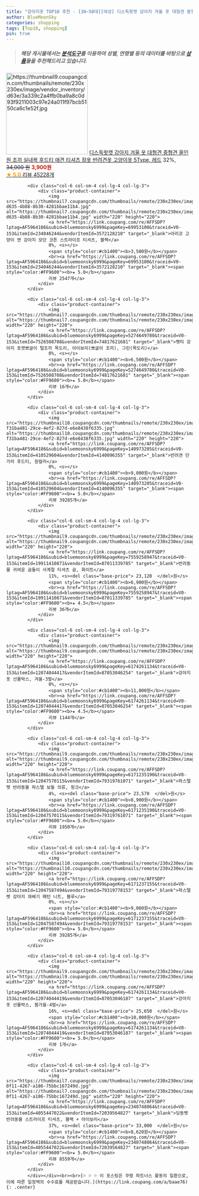 ```yaml
---
title: "강아지옷 TOP10 추천 - [30~50대][여성] 디스독왓캣 강아지 겨울 옷 대형견 중형견 올인원 조끼 실내복 후드티 애견 티셔츠 잠옷 반려견옷 고양이옷 5Type, 레드"
author: BlueMoonSky
categories: shopping
tags: [Top10, shopping]
pin: true
---
```


> ##### 해당 게시물에서는 [**분석도구**](https://itemscout.io/)를 이용하여 **성별**, **연령별** 등의 데이터를 바탕으로 [**상품**](https://link.coupang.com/a/baae76)들을 추천해드리고 있습니다.
<div class="container"><div class="row">
            <div class="col-6 col-sm-4 col-lg-4 col-lg-3">
                <div class="product-container">
                    <img src="https://thumbnail9.coupangcdn.com/thumbnails/remote/230x230ex/image/vendor_inventory/d63e/3a339c2a4ffb0ba9a8c0d93f9211003c97e24a011f97bcb5150ca6c1e52f.jpg" alt="https://thumbnail9.coupangcdn.com/thumbnails/remote/230x230ex/image/vendor_inventory/d63e/3a339c2a4ffb0ba9a8c0d93f9211003c97e24a011f97bcb5150ca6c1e52f.jpg" width="220" height="220">
                    <a href="https://link.coupang.com/re/AFFSDP?lptag=AF5964186&subid=bluemoonsky6999&pageKey=6189455363&traceid=V0-153&itemId=12206730160&vendorItemId=79477612315" target="_blank">디스독왓캣 강아지 겨울 옷 대형견 중형견 올인원 조끼 실내복 후드티 애견 티셔츠 잠옷 반려견옷 고양이옷 5Type, 레드</a>
                    32%, <s><del class="base-price"> 34,000  </del>원</s> 
                    <span style="color:#cb1400"><b>3,900원</b></span>
                    <br><a href="https://link.coupang.com/re/AFFSDP?lptag=AF5964186&subid=bluemoonsky6999&pageKey=6189455363&traceid=V0-153&itemId=12206730160&vendorItemId=79477612315" target="_blank"><span style="color:#FF9600"><b>★ 5.0</b></span>
                    리뷰 45228개</a>
                </div>
            </div>
            
            <div class="col-6 col-sm-4 col-lg-4 col-lg-3">
                <div class="product-container">
                    <img src="https://thumbnail7.coupangcdn.com/thumbnails/remote/230x230ex/image/retail/images/2018/03/12/15/8/3fe43b9c-d635-4b88-8b30-4281bbae11b4.jpg" alt="https://thumbnail7.coupangcdn.com/thumbnails/remote/230x230ex/image/retail/images/2018/03/12/15/8/3fe43b9c-d635-4b88-8b30-4281bbae11b4.jpg" width="220" height="220">
                    <a href="https://link.coupang.com/re/AFFSDP?lptag=AF5964186&subid=bluemoonsky6999&pageKey=69953100&traceid=V0-153&itemId=234046244&vendorItemId=3572128210" target="_blank">아리코 고양이 앤 강아지 모던 코튼 스트라이프 티셔츠, 블랙</a>
                    0%, <s></s> 
                    <span style="color:#cb1400"><b>3,500원</b></span>
                    <br><a href="https://link.coupang.com/re/AFFSDP?lptag=AF5964186&subid=bluemoonsky6999&pageKey=69953100&traceid=V0-153&itemId=234046244&vendorItemId=3572128210" target="_blank"><span style="color:#FF9600"><b>★ 5.0</b></span>
                    리뷰 2547개</a>
                </div>
            </div>
            
            <div class="col-6 col-sm-4 col-lg-4 col-lg-3">
                <div class="product-container">
                    <img src="https://thumbnail7.coupangcdn.com/thumbnails/remote/230x230ex/image/rs_quotation_api/7shp7p1u/2e6e4d01394749f08d52b0909c3e28d6.jpg" alt="https://thumbnail7.coupangcdn.com/thumbnails/remote/230x230ex/image/rs_quotation_api/7shp7p1u/2e6e4d01394749f08d52b0909c3e28d6.jpg" width="220" height="220">
                    <a href="https://link.coupang.com/re/AFFSDP?lptag=AF5964186&subid=bluemoonsky6999&pageKey=5274649780&traceid=V0-153&itemId=7526508708&vendorItemId=74817621681" target="_blank">펫띠 강아지 포캣뽀글이 털조끼 목도리, 아이보리(뽀글이 조끼), 그린(목도리)</a>
                    0%, <s></s> 
                    <span style="color:#cb1400"><b>6,500원</b></span>
                    <br><a href="https://link.coupang.com/re/AFFSDP?lptag=AF5964186&subid=bluemoonsky6999&pageKey=5274649780&traceid=V0-153&itemId=7526508708&vendorItemId=74817621681" target="_blank"><span style="color:#FF9600"><b>★ 5.0</b></span>
                    리뷰 16개</a>
                </div>
            </div>
            
            <div class="col-6 col-sm-4 col-lg-4 col-lg-3">
                <div class="product-container">
                    <img src="https://thumbnail10.coupangcdn.com/thumbnails/remote/230x230ex/image/retail/images/10431023852814-f31ba481-29ce-4ef2-827d-e6e8438f6335.jpg" alt="https://thumbnail10.coupangcdn.com/thumbnails/remote/230x230ex/image/retail/images/10431023852814-f31ba481-29ce-4ef2-827d-e6e8438f6335.jpg" width="220" height="220">
                    <a href="https://link.coupang.com/re/AFFSDP?lptag=AF5964186&subid=bluemoonsky6999&pageKey=140973205&traceid=V0-153&itemId=410529604&vendorItemId=4140096355" target="_blank">반려견 단가라 후드티, 원컬러</a>
                    0%, <s></s> 
                    <span style="color:#cb1400"><b>9,000원</b></span>
                    <br><a href="https://link.coupang.com/re/AFFSDP?lptag=AF5964186&subid=bluemoonsky6999&pageKey=140973205&traceid=V0-153&itemId=410529604&vendorItemId=4140096355" target="_blank"><span style="color:#FF9600"><b>★ 5.0</b></span>
                    리뷰 39285개</a>
                </div>
            </div>
            
            <div class="col-6 col-sm-4 col-lg-4 col-lg-3">
                <div class="product-container">
                    <img src="https://thumbnail9.coupangcdn.com/thumbnails/remote/230x230ex/image/rs_quotation_api/wqnyjk0j/f7fdd2ef0a714b8d86c6bb7c9f55c6c9.jpg" alt="https://thumbnail9.coupangcdn.com/thumbnails/remote/230x230ex/image/rs_quotation_api/wqnyjk0j/f7fdd2ef0a714b8d86c6bb7c9f55c6c9.jpg" width="220" height="220">
                    <a href="https://link.coupang.com/re/AFFSDP?lptag=AF5964186&subid=bluemoonsky6999&pageKey=7559258947&traceid=V0-153&itemId=19911410871&vendorItemId=87011339785" target="_blank">반려동물 귀여운 곰돌이 사계절 티셔츠 곰, 화이트</a>
                    11%, <s><del class="base-price"> 23,120  </del>원</s> 
                    <span style="color:#cb1400"><b>6,900원</b></span>
                    <br><a href="https://link.coupang.com/re/AFFSDP?lptag=AF5964186&subid=bluemoonsky6999&pageKey=7559258947&traceid=V0-153&itemId=19911410871&vendorItemId=87011339785" target="_blank"><span style="color:#FF9600"><b>★ 4.5</b></span>
                    리뷰 36개</a>
                </div>
            </div>
            
            <div class="col-6 col-sm-4 col-lg-4 col-lg-3">
                <div class="product-container">
                    <img src="https://thumbnail9.coupangcdn.com/thumbnails/remote/230x230ex/image/vendor_inventory/465c/b6c6ac471425441fdab07d61e686de62fa9afbaeae0491fdfb69bcd44f83.jpg" alt="https://thumbnail9.coupangcdn.com/thumbnails/remote/230x230ex/image/vendor_inventory/465c/b6c6ac471425441fdab07d61e686de62fa9afbaeae0491fdfb69bcd44f83.jpg" width="220" height="220">
                    <a href="https://link.coupang.com/re/AFFSDP?lptag=AF5964186&subid=bluemoonsky6999&pageKey=6174261134&traceid=V0-153&itemId=12074044417&vendorItemId=87053046254" target="_blank">강아지옷 선물박스, 겨울-3벌</a>
                    0%, <s></s> 
                    <span style="color:#cb1400"><b>11,000원</b></span>
                    <br><a href="https://link.coupang.com/re/AFFSDP?lptag=AF5964186&subid=bluemoonsky6999&pageKey=6174261134&traceid=V0-153&itemId=12074044417&vendorItemId=87053046254" target="_blank"><span style="color:#FF9600"><b>★ 4.5</b></span>
                    리뷰 1144개</a>
                </div>
            </div>
            
            <div class="col-6 col-sm-4 col-lg-4 col-lg-3">
                <div class="product-container">
                    <img src="https://thumbnail9.coupangcdn.com/thumbnails/remote/230x230ex/image/rs_quotation_api/zptwenwn/772537c3cab84c6d9c091d2b8f926976.jpg" alt="https://thumbnail9.coupangcdn.com/thumbnails/remote/230x230ex/image/rs_quotation_api/zptwenwn/772537c3cab84c6d9c091d2b8f926976.jpg" width="220" height="220">
                    <a href="https://link.coupang.com/re/AFFSDP?lptag=AF5964186&subid=bluemoonsky6999&pageKey=6171235190&traceid=V0-153&itemId=12047570115&vendorItemId=79319761071" target="_blank">파스텔펫 반려동물 파스텔 보들 의류, 핑크</a>
                    4%, <s><del class="base-price"> 23,570  </del>원</s> 
                    <span style="color:#cb1400"><b>8,900원</b></span>
                    <br><a href="https://link.coupang.com/re/AFFSDP?lptag=AF5964186&subid=bluemoonsky6999&pageKey=6171235190&traceid=V0-153&itemId=12047570115&vendorItemId=79319761071" target="_blank"><span style="color:#FF9600"><b>★ 5.0</b></span>
                    리뷰 1950개</a>
                </div>
            </div>
            
            <div class="col-6 col-sm-4 col-lg-4 col-lg-3">
                <div class="product-container">
                    <img src="https://thumbnail10.coupangcdn.com/thumbnails/remote/230x230ex/image/rs_quotation_api/xs4wtqbx/9e1fdb9ce28d4b88acd825798b7e4901.jpg" alt="https://thumbnail10.coupangcdn.com/thumbnails/remote/230x230ex/image/rs_quotation_api/xs4wtqbx/9e1fdb9ce28d4b88acd825798b7e4901.jpg" width="220" height="220">
                    <a href="https://link.coupang.com/re/AFFSDP?lptag=AF5964186&subid=bluemoonsky6999&pageKey=6171237155&traceid=V0-153&itemId=12047587494&vendorItemId=79319778153" target="_blank">파스텔펫 강아지 꽈배기 패턴 니트, 블루</a>
                    0%, <s></s> 
                    <span style="color:#cb1400"><b>9,060원</b></span>
                    <br><a href="https://link.coupang.com/re/AFFSDP?lptag=AF5964186&subid=bluemoonsky6999&pageKey=6171237155&traceid=V0-153&itemId=12047587494&vendorItemId=79319778153" target="_blank"><span style="color:#FF9600"><b>★ 5.0</b></span>
                    리뷰 39285개</a>
                </div>
            </div>
            
            <div class="col-6 col-sm-4 col-lg-4 col-lg-3">
                <div class="product-container">
                    <img src="https://thumbnail9.coupangcdn.com/thumbnails/remote/230x230ex/image/vendor_inventory/465c/b6c6ac471425441fdab07d61e686de62fa9afbaeae0491fdfb69bcd44f83.jpg" alt="https://thumbnail9.coupangcdn.com/thumbnails/remote/230x230ex/image/vendor_inventory/465c/b6c6ac471425441fdab07d61e686de62fa9afbaeae0491fdfb69bcd44f83.jpg" width="220" height="220">
                    <a href="https://link.coupang.com/re/AFFSDP?lptag=AF5964186&subid=bluemoonsky6999&pageKey=6174261134&traceid=V0-153&itemId=12074044419&vendorItemId=87053046187" target="_blank">강아지옷 선물박스, 봄가을-4벌</a>
                    16%, <s><del class="base-price"> 25,650  </del>원</s> 
                    <span style="color:#cb1400"><b>10,000원</b></span>
                    <br><a href="https://link.coupang.com/re/AFFSDP?lptag=AF5964186&subid=bluemoonsky6999&pageKey=6174261134&traceid=V0-153&itemId=12074044419&vendorItemId=87053046187" target="_blank"><span style="color:#FF9600"><b>★ 5.0</b></span>
                    리뷰 1개</a>
                </div>
            </div>
            
            <div class="col-6 col-sm-4 col-lg-4 col-lg-3">
                <div class="product-container">
                    <img src="https://thumbnail7.coupangcdn.com/thumbnails/remote/230x230ex/image/retail/images/2020/10/15/11/0/842d2288-0f11-4267-a186-75bbc167249d.jpg" alt="https://thumbnail7.coupangcdn.com/thumbnails/remote/230x230ex/image/retail/images/2020/10/15/11/0/842d2288-0f11-4267-a186-75bbc167249d.jpg" width="220" height="220">
                    <a href="https://link.coupang.com/re/AFFSDP?lptag=AF5964186&subid=bluemoonsky6999&pageKey=2340748064&traceid=V0-153&itemId=4055447022&vendorItemId=72039564827" target="_blank">딩동펫 반려동물 스트라이프 티셔츠, 블랙 + 아이보리</a>
                    37%, <s><del class="base-price"> 33,000  </del>원</s> 
                    <span style="color:#cb1400"><b>8,620원</b></span>
                    <br><a href="https://link.coupang.com/re/AFFSDP?lptag=AF5964186&subid=bluemoonsky6999&pageKey=2340748064&traceid=V0-153&itemId=4055447022&vendorItemId=72039564827" target="_blank"><span style="color:#FF9600"><b>★ 5.0</b></span>
                    리뷰 8559개</a>
                </div>
            </div>
            </div></div><br><br>[💦 💦 💦 이 포스팅은 쿠팡 파트너스 활동의 일환으로, 이에 따른 일정액의 수수료를 제공받습니다.](https://link.coupang.com/a/baae76){: .center}